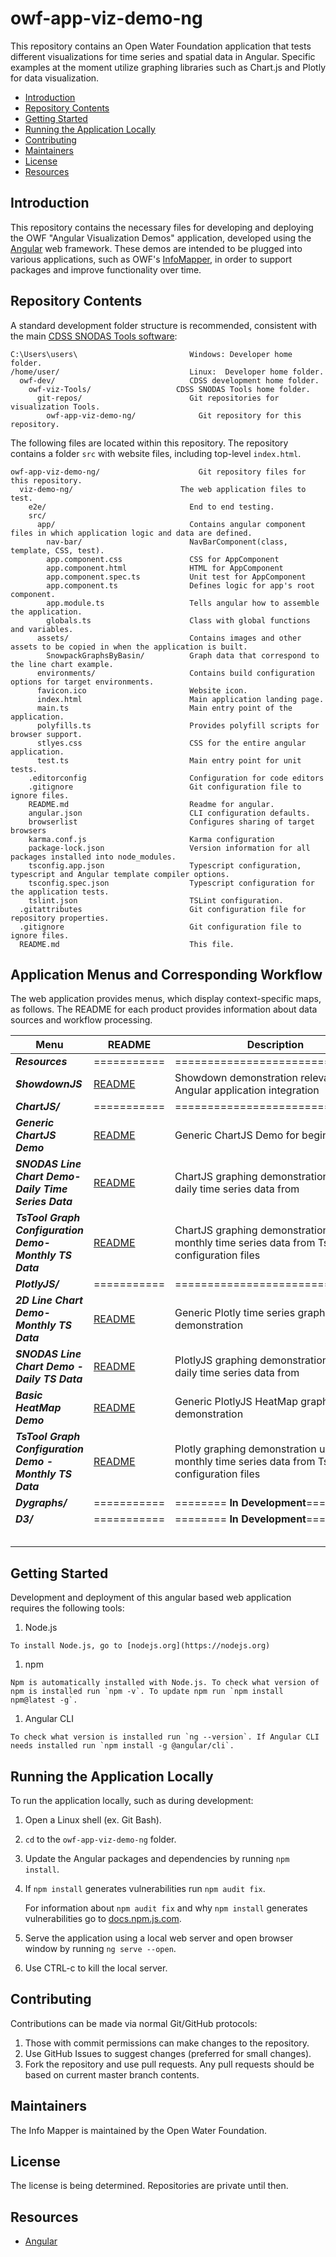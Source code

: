 # owf-app-viz-demo-ng
This repository contains an Open Water Foundation application that tests different visualizations for time series and spatial data in Angular.  Specific examples at the moment utilize graphing libraries such as Chart.js and Plotly for data visualization. 

* [Introduction](#introduction)
* [Repository Contents](#repository_contents)
* [Getting Started](#getting-started)
* [Running the Application Locally](#running_the_application_locally)
* [Contributing](#contributors)
* [Maintainers](#license)
* [License](#license)
* [Resources](#resources)



## Introduction 

This repository contains the necessary files for developing and deploying the OWF "Angular Visualization Demos" application, developed using the [Angular](https://angular.io/) web framework. These demos are intended to be plugged into various applications, such as OWF's [InfoMapper](link),  in order to support packages and improve functionality over time. 



## Repository Contents

A standard development folder structure is recommended, consistent with the main [CDSS SNODAS Tools software](https://github.com/OpenWaterFoundation/cdss-app-snodas-tools):

```
C:\Users\users\                         Windows: Developer home folder.
/home/user/                             Linux:  Developer home folder.
  owf-dev/                              CDSS development home folder.
    owf-viz-Tools/                   CDSS SNODAS Tools home folder.
      git-repos/                        Git repositories for visualization Tools.
        owf-app-viz-demo-ng/              Git repository for this repository.
```

The following files are located within this repository. The repository contains a folder `src` with website files, including top-level `index.html`.

```
owf-app-viz-demo-ng/                      Git repository files for this repository.
  viz-demo-ng/                        The web application files to test.
    e2e/                                End to end testing.
    src/
      app/                              Contains angular component files in which application logic and data are defined.
        nav-bar/                        NavBarComponent(class, template, CSS, test).
        app.component.css               CSS for AppComponent
        app.component.html              HTML for AppComponent
        app.component.spec.ts           Unit test for AppComponent
        app.component.ts                Defines logic for app's root component.
        app.module.ts                   Tells angular how to assemble the application.
        globals.ts                      Class with global functions and variables.
      assets/                           Contains images and other assets to be copied in when the application is built.
        SnowpackGraphsByBasin/          Graph data that correspond to the line chart example.
      environments/                     Contains build configuration options for target environments.
      favicon.ico                       Website icon.
      index.html                        Main application landing page.
      main.ts                           Main entry point of the application.
      polyfills.ts                      Provides polyfill scripts for browser support.
      stlyes.css                        CSS for the entire angular application.
      test.ts                           Main entry point for unit tests.
    .editorconfig                       Configuration for code editors
    .gitignore                          Git configuration file to ignore files.
    README.md                           Readme for angular.
    angular.json                        CLI configuration defaults.
    browserlist                         Configures sharing of target browsers
    karma.conf.js                       Karma configuration
    package-lock.json                   Version information for all packages installed into node_modules.
    tsconfig.app.json                   Typescript configuration, typescript and Angular template compiler options.
    tsconfig.spec.json                  Typescript configuration for the application tests.
    tslint.json                         TSLint configuration.
  .gitattributes                        Git configuration file for repository properties.
  .gitignore                            Git configuration file to ignore files.
  README.md                             This file.
```



## Application Menus and Corresponding Workflow

The web application provides menus, which display context-specific maps, as follows. The README for each product provides information about data sources and workflow processing.

| **Menu**                                                | **README**                                                   | **Description**                                              |
| ------------------------------------------------------- | ------------------------------------------------------------ | ------------------------------------------------------------ |
| ***Resources***                                         | ===========                                                  | ===============================                              |
| ***ShowdownJS***                                        | [README]()                                                   | Showdown demonstration relevant to Angular application integration |
| ***ChartJS/***                                          | ===========                                                  | ===============================                              |
| ***Generic ChartJS Demo***                              | [README](https://github.com/OpenWaterFoundation/owf-app-viz-demo-ng/tree/master/viz-demo-ng/src/app/line-chart) | Generic ChartJS Demo for beginners                           |
| ***SNODAS Line Chart Demo- Daily Time Series Data***    | [README](https://github.com/OpenWaterFoundation/owf-app-viz-demo-ng/tree/master/viz-demo-ng/src/app/line-chart) | ChartJS graphing demonstration using daily time series data from |
| ***TsTool Graph Configuration Demo- Monthly TS Data***  | [README](https://github.com/OpenWaterFoundation/owf-app-viz-demo-ng/tree/master/viz-demo-ng/src/app/line-chart) | ChartJS graphing demonstration using monthly time series data from TsTool configuration files |
| ***PlotlyJS/***                                         | ===========                                                  | ===============================                              |
| ***2D Line Chart Demo- Monthly TS Data***               | [README](https://github.com/OpenWaterFoundation/owf-app-viz-demo-ng/tree/master/viz-demo-ng/src/app/plotly) | Generic Plotly time series graphing demonstration            |
| ***SNODAS Line Chart Demo - Daily TS Data***            | [README](https://github.com/OpenWaterFoundation/owf-app-viz-demo-ng/tree/master/viz-demo-ng/src/app/plotly) | PlotlyJS graphing demonstration using daily time series data from |
| ***Basic HeatMap Demo***                                | [README](https://github.com/OpenWaterFoundation/owf-app-viz-demo-ng/tree/master/viz-demo-ng/src/app/plotly) | Generic PlotlyJS HeatMap graphing demonstration              |
| ***TsTool Graph Configuration Demo - Monthly TS Data*** | [README](https://github.com/OpenWaterFoundation/owf-app-viz-demo-ng/tree/master/viz-demo-ng/src/app/plotly) | Plotly graphing demonstration using monthly time series data from TsTool configuration files |
| ***Dygraphs/***                                         | ===========                                                  | ======== **In Development**========                          |
| ***D3/***                                               | ===========                                                  | ======== **In Development**========                          |
|                                                         |                                                              |                                                              |
|                                                         |                                                              |                                                              |
|                                                         |                                                              |                                                              |
|                                                         |                                                              |                                                              |
|                                                         |                                                              |                                                              |



## Getting Started 

Development and deployment of this angular based web application requires the following tools:

1. Node.js

```
To install Node.js, go to [nodejs.org](https://nodejs.org)
```

1. npm

```
Npm is automatically installed with Node.js. To check what version of npm is installed run `npm -v`. To update npm run `npm install npm@latest -g`.
```

1. Angular CLI

```
To check what version is installed run `ng --version`. If Angular CLI needs installed run `npm install -g @angular/cli`.
```



## Running the Application Locally

To run the application locally, such as during development:

1. Open a Linux shell (ex. Git Bash).

2. `cd` to the `owf-app-viz-demo-ng` folder.

3. Update the Angular packages and dependencies by running `npm install`.

4. If `npm install` generates vulnerabilities run `npm audit fix`.

   For information about `npm audit fix` and why `npm install` generates vulnerabilities go to [docs.npm.js.com](https://docs.npmjs.com/auditing-package-dependencies-for-security-vulnerabilities).

5. Serve the application using a local web server and open browser window by running `ng serve --open`.

6. Use CTRL-c to kill the local server.

## Contributing

Contributions can be made via normal Git/GitHub protocols:

1. Those with commit permissions can make changes to the repository.
2. Use GitHub Issues to suggest changes (preferred for small changes).
3. Fork the repository and use pull requests. Any pull requests should be based on current master branch contents.

## Maintainers

The Info Mapper is maintained by the Open Water Foundation.

## License

The license is being determined. Repositories are private until then.

## Resources

- [Angular](https://angular.io/)